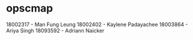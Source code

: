 # opscmap
18002317 - Man Fung Leung
18002402 - Kaylene Padayachee
18003864 - Ariya Singh
18093592 - Adriann Naicker
